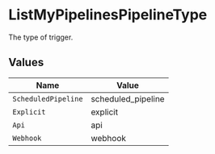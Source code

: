 # ListMyPipelinesPipelineType

The type of trigger.


## Values

| Name                | Value               |
| ------------------- | ------------------- |
| `ScheduledPipeline` | scheduled_pipeline  |
| `Explicit`          | explicit            |
| `Api`               | api                 |
| `Webhook`           | webhook             |